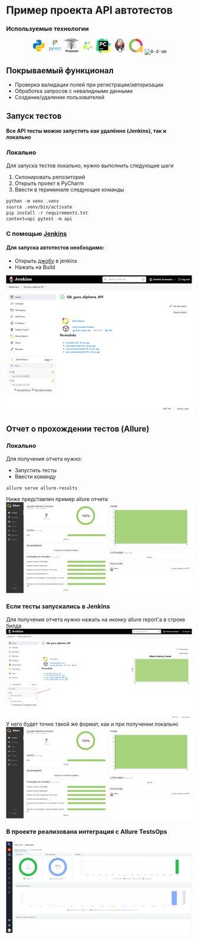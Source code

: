 # Пример проекта API автотестов

###  Используемые технологии
<p align="center">
  <code><img src="tests/images/logo/python.svg" width="40" height="40"  alt="A-d-am" title="Python"></code>
  <code><img src="tests/images/logo/pytest.png" width="40" height="40"  alt="A-d-am" title="PyTest"></code>
  <code><img src="tests/images/logo/requests.png" width="40" height="40"  alt="A-d-am" title="Requests"></code>
  <code><img src="tests/images/logo/selene.png" width="40" height="40"  alt="A-d-am" title="Selene"></code>
  <code><img src="tests/images/logo/pycharm.png" width="40" height="40"  alt="A-d-am" title="PyCharm"></code>
  <code><img src="tests/images/logo/Jenkins.svg" width="40" height="40"  alt="A-d-am" title="Jenkins"></code>
  <code><img src="tests/images/logo/Allure_new.png" width="40" height="40"  alt="A-d-am" title="Allure Report"></code>
  <code><img src="tests/images/logo/allure_testops.png" width="40" height="40"  alt="A-d-am" title="Allure TestOps"></code>
</p>

## Покрываемый функционал
- Проверка валидации полей при регистрации/авторизации
- Обработка запросов с невалидными данными
- Создание/удаление пользователей

## Запуск тестов
#### Все API тесты можно запустить как удалённо (Jenkins), так и локально

### Локально

Для запуска тестов локально, нужно выполнить следующие шаги
1. Склонировать репозиторий
2. Открыть проект в PyCharm
3. Ввести в териминале следующие команды
``` 
python -m venv .venv
source .venv/bin/activate
pip install -r requirements.txt
context=api pytest -m api  
```

### С помощью [Jenkins](https://jenkins.autotests.cloud/job/QA_guru_diploma_API/)
#### Для запуска автотестов необходимо:
 - Открыть [джобу](https://jenkins.autotests.cloud/job/QA_guru_diploma_API/) в jenkins
 - Нажать на Build
<img src="tests/images/screenshots/Jenkins_build.png">

## Отчет о прохождении тестов (Allure)

### Локально
Для получения отчета нужно:
 - Запустить тесты
 - Ввести команду 
```
allure serve allure-results
```
Ниже представлен пример allure отчета 
<img src="tests/images/screenshots/allure_report_example_api.png">

### Если тесты запускались в Jenkins

Для получения отчета нужно нажать на иконку allure report'a в строке билда 
<img src="tests/images/screenshots/jenkins_allure_report.jpg">
У него будет точно такой же формат, как и при получении локально
<img src="tests/images/screenshots/allure_report_example_api.png">

### В проекте реализована интеграция с Allure TestsOps
<img src="tests/images/screenshots/allure_test_ops.png">

